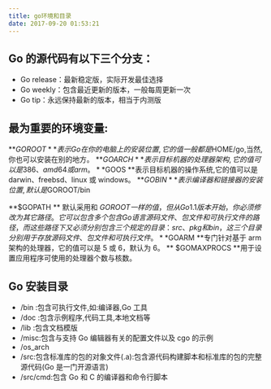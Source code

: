```yaml
---
title: go环境和目录
date: 2017-09-20 01:53:21
---
```


## Go 的源代码有以下三个分支：
- Go release：最新稳定版，实际开发最佳选择
- Go weekly：包含最近更新的版本，一般每周更新一次
- Go tip：永远保持最新的版本，相当于内测版

## 最为重要的环境变量:
**$GOROOT **表示 Go 在你的电脑上的安装位置,它的值一般都是$HOME/go,当然,你也可以安装在别的地方。
**$GOARCH **表示目标机器的处理器架构,它的值可以是 386、amd64 或 arm。
**$GOOS **表示目标机器的操作系统,它的值可以是 darwin、freebsd、linux 或 windows。
**$GOBIN **表示编译器和链接器的安装位置,默认是$GOROOT/bin

**$GOPATH ** 默认采用和 $GOROOT 一样的值，但从 Go 1.1 版本开始，你必须修改为其它路径。它可以包含多个包含 Go 语言源码文件、包文件和可执行文件的路径，而这些路径下又必须分别包含三个规定的目录：src、pkg 和 bin，这三个目录分别用于存放源码文件、包文件和可执行文件。
**$GOARM **专门针对基于 arm 架构的处理器，它的值可以是 5 或 6，默认为 6。
** $GOMAXPROCS **用于设置应用程序可使用的处理器个数与核数。

## Go 安装目录
* /bin :包含可执行文件,如:编译器,Go 工具
* /doc :包含示例程序,代码工具,本地文档等
* /lib :包含文档模版
* /misc:包含与支持 Go 编辑器有关的配置文件以及 cgo 的示例
* /os_arch
* /src:包含标准库的包的对象文件(.a):包含源代码构建脚本和标准库的包的完整源代码(Go 是一门开源语言)
* /src/cmd:包含 Go 和 C 的编译器和命令行脚本